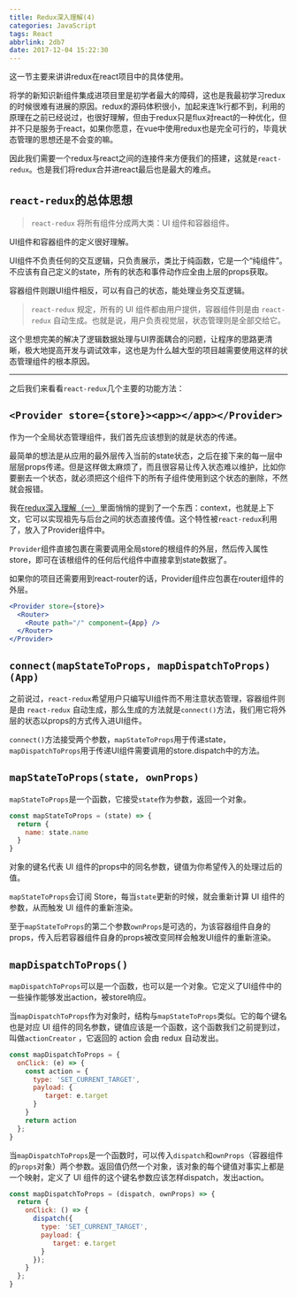 ```yaml
---
title: Redux深入理解(4)
categories: JavaScript
tags: React
abbrlink: 2db7
date: 2017-12-04 15:22:30
---
```


这一节主要来讲讲redux在react项目中的具体使用。

将学的新知识新组件集成进项目里是初学者最大的障碍，这也是我最初学习redux的时候很难有进展的原因。redux的源码体积很小，加起来连1k行都不到，利用的原理在之前已经说过，也很好理解，但由于redux只是flux对react的一种优化，但并不只是服务于react，如果你愿意，在vue中使用redux也是完全可行的，毕竟状态管理的思想还是不会变的嘛。

因此我们需要一个redux与react之间的连接件来方便我们的搭建，这就是`react-redux`。也是我们将redux合并进react最后也是最大的难点。

<!-- more -->

## `react-redux`的总体思想

> `react-redux` 将所有组件分成两大类：UI 组件和容器组件。

UI组件和容器组件的定义很好理解。

UI组件不负责任何的交互逻辑，只负责展示，类比于纯函数，它是一个“纯组件”。不应该有自己定义的state，所有的状态和事件动作应全由上层的props获取。

容器组件则跟UI组件相反，可以有自己的状态，能处理业务交互逻辑。

> `react-redux` 规定，所有的 UI 组件都由用户提供，容器组件则是由 `react-redux` 自动生成。也就是说，用户负责视觉层，状态管理则是全部交给它。

这个思想完美的解决了逻辑数据处理与UI界面耦合的问题，让程序的思路更清晰，极大地提高开发与调试效率，这也是为什么越大型的项目越需要使用这样的状态管理组件的根本原因。

------

之后我们来看看`react-redux`几个主要的功能方法：

## `<Provider store={store}><app></app></Provider>`

作为一个全局状态管理组件，我们首先应该想到的就是状态的传递。

最简单的想法是从应用的最外层传入当前的state状态，之后在接下来的每一层中层层props传递。但是这样做太麻烦了，而且很容易让传入状态难以维护，比如你要删去一个状态，就必须把这个组件下的所有子组件使用到这个状态的删除，不然就会报错。

我在[redux深入理解（一）](http://kelekexiao.cn/2017/11/30/redux%E6%B7%B1%E5%85%A5%E7%90%86%E8%A7%A3%EF%BC%88%E4%B8%80%EF%BC%89/)里面悄悄的提到了一个东西：context，也就是上下文，它可以实现祖先与后台之间的状态直接传值。这个特性被`react-redux`利用了，放入了Provider组件中。

`Provider`组件直接包裹在需要调用全局store的根组件的外层，然后传入属性store，即可在该根组件的任何后代组件中直接拿到state数据了。

如果你的项目还需要用到react-router的话，Provider组件应包裹在router组件的外层。

```jsx
<Provider store={store}>
  <Router>
    <Route path="/" component={App} />
  </Router>
</Provider>
```

## `connect(mapStateToProps, mapDispatchToProps)(App)`

之前说过，`react-redux`希望用户只编写UI组件而不用注意状态管理，容器组件则是由 `react-redux` 自动生成，那么生成的方法就是`connect()`方法，我们用它将外层的状态以props的方式传入进UI组件。

`connect()`方法接受两个参数，`mapStateToProps`用于传递state，`mapDispatchToProps`用于传递UI组件需要调用的store.dispatch中的方法。

## `mapStateToProps(state, ownProps)`

`mapStateToProps`是一个函数，它接受`state`作为参数，返回一个对象。

```js
const mapStateToProps = (state) => {
  return {
    name: state.name
  }
}
```

对象的键名代表 UI 组件的props中的同名参数，键值为你希望传入的处理过后的值。

`mapStateToProps`会订阅 Store，每当`state`更新的时候，就会重新计算 UI 组件的参数，从而触发 UI 组件的重新渲染。

至于`mapStateToProps`的第二个参数`ownProps`是可选的，为该容器组件自身的props，传入后若容器组件自身的props被改变同样会触发UI组件的重新渲染。

## `mapDispatchToProps()`

`mapDispatchToProps`可以是一个函数，也可以是一个对象。它定义了UI组件中的一些操作能够发出action，被store响应。

当`mapDispatchToProps`作为对象时，结构与`mapStateToProps`类似。它的每个键名也是对应 UI 组件的同名参数，键值应该是一个函数，这个函数我们之前提到过，叫做`actionCreator` ，它返回的 action 会由 redux 自动发出。

```jsx
const mapDispatchToProps = {
  onClick: (e) => {
    const action = {
      type: 'SET_CURRENT_TARGET',
      payload: {
         target: e.target
      }
    }
    return action
  };
}
```

当`mapDispatchToProps`是一个函数时，可以传入`dispatch`和`ownProps`（容器组件的`props`对象）两个参数。返回值仍然一个对象，该对象的每个键值对事实上都是一个映射，定义了 UI 组件的这个键名参数应该怎样dispatch，发出action。

```jsx
const mapDispatchToProps = (dispatch, ownProps) => {
  return {
    onClick: () => {
      dispatch({
        type: 'SET_CURRENT_TARGET',
        payload: {
           target: e.target
        }
      });
    }
  };
}
```
